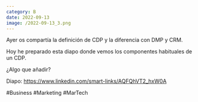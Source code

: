 ```yaml
--- 
category: B 
date: 2022-09-13 
image: /2022-09-13_3.png 
--- 
```


Ayer os compartía la definición de CDP y la diferencia con DMP y CRM. 

Hoy he preparado esta diapo donde vemos los componentes habituales de un CDP.

¿Algo que añadir?

Diapo: https://www.linkedin.com/smart-links/AQFQhVT2_hxW0A

#Business #Marketing #MarTech